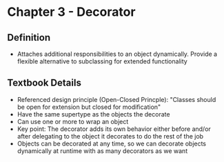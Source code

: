 ﻿# Chapter 3 - Decorator

## Definition
- Attaches additional responsibilities to an object dynamically. Provide a flexible alternative to subclassing for extended functionality

## Textbook Details
- Referenced design principle (Open-Closed Princple): "Classes should be open for extension but closed for modification"
- Have the same supertype as the objects the decorate
- Can use one or more to wrap an object
- Key point: The decorator adds its own behavior either before and/or after delegating to the object it decorates to do the rest of the job
- Objects can be decorated at any time, so we can decorate objects dynamically at runtime with as many decorators as we want